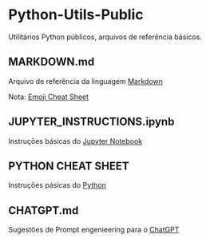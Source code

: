 # Python-Utils-Public
Utilitários Python públicos, arquivos de referência básicos.

## MARKDOWN.md
Arquivo de referência da linguagem [Markdown](https://github.com/ML-Passionate/Python-Utils-Public/blob/main/MarkDown.MD)

Nota: [Emoji Cheat Sheet](https://github.com/ikatyang/emoji-cheat-sheet)

## JUPYTER_INSTRUCTIONS.ipynb
Instruções básicas do [Jupyter Notebook](https://github.com/ML-Passionate/Python-Utils-Public/blob/main/Jupyter_instructions.ipynb)

## PYTHON CHEAT SHEET
Instruções pásicas do [Python](https://github.com/ML-Passionate/Python-Utils-Public/blob/main/images/PythonCheatSheet.png)

## CHATGPT.md
Sugestões de Prompt engenieering para o [ChatGPT](https://github.com/ML-Passionate/Python-Utils-Public/blob/main/CHATGPT.MD)
